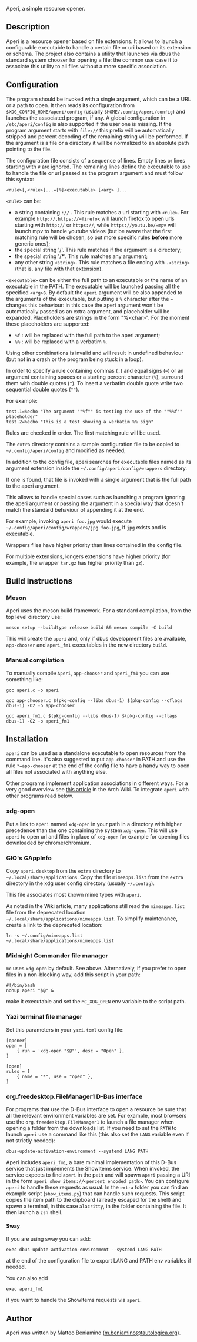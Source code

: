 Aperi, a simple resource opener.

## Description

Aperi is a resource opener based on file extensions. It allows to launch a
configurable executable to handle a certain file or uri based on its extension
or schema. The project also contains a utility that launches via dbus the
standard system chooser for opening a file: the common use case it to associate
this utility to all files without a more specific association.

## Configuration

The program should be invoked with a single argument, which can be a URL or a
path to open. It then reads its configuration from
`$XDG_CONFIG_HOME/aperi/config` (usually `$HOME/.config/aperi/config`) and
launches the associated program, if any. A global configuration in
`/etc/aperi/config` is also supported if the user one is missing.
If the program argument starts with `file://` this prefix will be automatically
stripped and percent decoding of the remaining string will be performed. If the
argument is a file or a directory it will be normalized to an absolute path
pointing to the file.

The configuration file consists of a sequence of lines. Empty lines or lines
starting with `#` are ignored. The remaining lines define the executable to use
to handle the file or url passed as the program argument and must follow this
syntax:

`<rule>[,<rule>]...=[%]<executable> [<arg> ]...`

`<rule>` can be:

 * a string containing `://` . This rule matches a url starting with `<rule>`.
   For example `http://,https://=firefox` will launch firefox to open urls
   starting with `http://` or `https://`, while `https://youtu.be/=mpv` will
   launch mpv to handle youtube videos (but be aware that the first matching
   rule will be chosen, so put more specific rules **before** more generic
   ones);
 * the special string '/'. This rule matches if the argument is a directory;
 * the special string '/\*'. This rule matches any argument;
 * any other string `<string>`. This rule matches a file ending with
   `.<string>` (that is, any file with that extension).

`<executable>` can be either the full path to an executable or the name of an
executable in the PATH. The executable will be launched passing all
the specified `<arg>`s. By default the `aperi` argument will be also appended
to the arguments of the executable, but putting a `%` character after the `=`
changes this behaviour: in this case the aperi argument won't be automatically
passed as an extra argument, and placeholder will be expanded. Placeholders are
strings in the form "%\<char\>".
For the moment these placeholders are supported:
 * `%f` : will be replaced with the full path to the aperi argument;
 * `%%` : will be replaced with a verbatim `%`.

Using other combinations is invalid and will result in undefined behaviour (but
not in a crash or the program being stuck in a loop).

In order to specify a rule containing commas (`,`) and equal signs (`=`) or an
argument containing spaces or a starting percent character (`%`), surround them
with double quotes (`"`).
To insert a verbatim double quote write two sequential double quotes (`""`).

For example:
```
test.1=%echo "The argument ""%f"" is testing the use of the ""%%f"" placeholder"
test.2=%echo "This is a test showing a verbatim %% sign"
```

Rules are checked in order. The first matching rule will be used.

The `extra` directory contains a sample configuration file to be copied to
`~/.config/aperi/config` and modified as needed;

In addition to the config file, aperi searches for executable files named as
its argument extension inside the `~/.config/aperi/config/wrappers` directory.

If one is found, that file is invoked with a single argument that is the full
path to the aperi argument.

This allows to handle special cases such as launching a program ignoring the
aperi argument or passing the argument in a special way that doesn't match the
standard behaviour of appending it at the end.

For example, invoking `aperi foo.jpg` would execute
`~/.config/aperi/config/wrappers/jpg foo.jpg`, if `jpg` exists and is
executable.

Wrappers files have higher priority than lines contained in the config file.

For multiple extensions, longers extensions have higher priority (for example,
the wrapper `tar.gz` has higher priority than `gz`).

## Build instructions

### Meson

Aperi uses the meson build framework. For a standard compilation, from the top
level directory use:

`meson setup --buildtype release build && meson compile -C build`

This will create the `aperi` and, only if dbus development files are available,
`app-chooser` and `aperi_fm1` executables in the new directory `build`.

### Manual compilation

To manually compile `Aperi`, `app-chooser` and `aperi_fm1` you can use something like:

`gcc aperi.c -o aperi`

`gcc app-chooser.c $(pkg-config --libs dbus-1) $(pkg-config --cflags dbus-1) -O2 -o app-chooser`

`gcc aperi_fm1.c $(pkg-config --libs dbus-1) $(pkg-config --cflags dbus-1) -O2 -o aperi_fm1`

## Installation

`aperi` can be used as a standalone executable to open resources from the
command line. It's also suggested to put `app-chooser` in PATH and use the rule
`*=app-chooser` at the end of the config file to have a handy way to open all
files not associated with anything else.

Other programs implement application associations in different ways.
For a very good overview see [this
article](https://wiki.archlinux.org/title/Default_applications) in the Arch
Wiki. To integrate `aperi` with other programs read below.

### xdg-open

Put a link to `aperi` named `xdg-open` in your path in a directory with higher
precedence than the one containing the system `xdg-open`. This will use `aperi`
to open url and files in place of `xdg-open` for example for opening files
downloaded by chrome/chromium.

### GIO's GAppInfo

Copy `aperi.desktop` from the `extra` directory to `~/.local/share/applications`.
Copy the file `mimeapps.list` from the `extra` directory in the xdg user config
directory (usually `~/.config`).

This file associates most known mime types with `aperi`.

As noted in the Wiki article, many applications still read the `mimeapps.list` file
from the deprecated location `~/.local/share/applications/mimeapps.list`.
To simplify maintenance, create a link to the deprecated location:

```
ln -s ~/.config/mimeapps.list ~/.local/share/applications/mimeapps.list
```

### Midnight Commander file manager

`mc` uses `xdg-open` by default. See above. Alternatively, if you prefer to open
files in a non-blocking way, add this script in your path:

```
#!/bin/bash
nohup aperi "$@" &
```

make it executable and set the `MC_XDG_OPEN` env variable to the script path.

### Yazi terminal file manager

Set this parameters in your `yazi.toml` config file:

```
[opener]
open = [
    { run = 'xdg-open "$@"', desc = "Open" },
]

[open]
rules = [
    { name = "*", use = "open" },
]
```

### org.freedesktop.FileManager1 D-Bus interface

For programs that use the D-Bus interface to open a resource be sure that all
the relevant environment variables are set. For example, most browsers use the
`org.freedesktop.FileManager1` to launch a file manager when opening a folder
from the downloads list. If you need to set the `PATH` to launch `aperi` use a
command like this (this also set the `LANG` variable even if not strictly
needed):

`dbus-update-activation-environment --systemd LANG PATH`

Aperi includes `aperi_fm1`, a bare minimal implementation of this D-Bus service
that just implements the ShowItems service. When invoked, the service expects
to find `aperi` in the path and will spawn `aperi` passing a URI in the form
`aperi_show_items://<percent encoded path>`. You can configure `aperi` to handle
these requests as usual. In the `extra` folder you can find an example
script (`show_items.py`) that can handle such requests. This script copies the
item path to the clipboard (already escaped for the shell) and spawn a
terminal, in this case `alacritty`, in the folder containing the file. It then
launch a `zsh` shell.

#### Sway

If you are using sway you can add:

`exec dbus-update-activation-environment --systemd LANG PATH`

at the end of the configuration file to export LANG and PATH env variables if
needed.

You can also add

`exec aperi_fm1`

if you want to handle the ShowItems requests via `aperi`.

## Author

Aperi was written by Matteo Beniamino (m.beniamino@tautologica.org).
